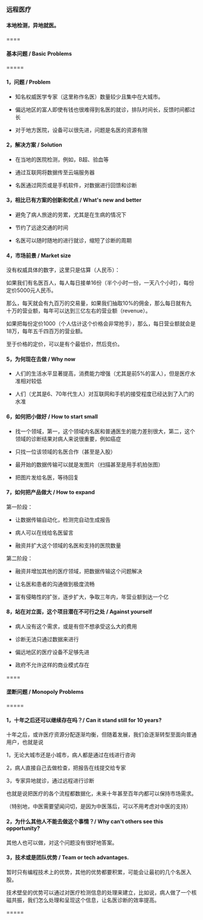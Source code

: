 ### 远程医疗

#### 本地检测，异地就医。

====

#### 基本问题 / Basic Problems

=====

#### 1，问题 / Problem

- 知名权威医学专家（这里称作名医）数量较少且集中在大城市。

- 偏远地区的富人即使有钱也很难得到名医的就诊，排队时间长，反馈时间都过长

- 对于地方医院，设备可以很先进，问题是名医的资源有限

#### 2，解决方案 / Solution

- 在当地的医院检测，例如，B超、验血等

- 通过互联网将数据传至云端服务器

- 名医通过网页或是手机软件，对数据进行回馈和诊断

#### 3，相比已有方案的创新和优点 / What's new and better

- 避免了病人旅途的劳累，尤其是在生病的情况下

- 节约了远途交通的时间

- 名医可以随时随地的进行就诊，缩短了诊断的周期

#### 4，市场前景 / Market size

没有权威具体的数字，这里只是估算（人民币）：

如果我们有名医百人，每人每日接单16份（半个小时一份，一天八个小时），每份定价5000元人民币。

那么，每天就会有九百万的交易量，如果我们抽取10%的佣金，那么每日就有九十万的营业额，每年可以达到三亿左右的营业额（revenue）。

如果把每份定价1000（个人估计这个价格会非常抢手），那么，每日营业额就会是18万，每年五千四百万的营业额。

至于价格的定价，可以是有个最低价，然后竞价。

#### 5，为何现在去做 / Why now

- 人们的生活水平显著提高，消费能力增强（尤其是前5%的富人），但是医疗水准相对较低

- 人们（尤其是6、70年代生人）对互联网和手机的接受程度已经达到了入门的水准

#### 6，如何把小做好 / How to start small

- 找一个领域，第一，这个领域内名医和普通医生的能力差别很大，第二，这个领域的诊断结果对病人来说很重要，例如癌症

- 只找一位该领域的名医合作（甚至是入股）

- 最开始的数据传输可以就是发图片（扫描甚至是用手机拍张图）

- 把图片发给名医，等待回复

#### 7，如何把产品做大 / How to expand

第一阶段：

- 让数据传输自动化，检测完自动生成报告

- 病人可以在线给名医留言

- 融资并扩大这个领域的名医和支持的医院数量

第二阶段：

- 融资并增加其他的医疗领域，把数据传输这个问题解决

- 让名医和患者的沟通做到极度流畅

- 富有侵略性的扩张，逐步扩大，争取三年内，年营业额到达一个亿


#### 8，站在对立面，这个项目潜在不可行之处 / Against yourself

- 病人没有这个需求，或是有但不想承受这么大的费用

- 诊断无法只通过数据来进行

- 偏远地区的医疗设备不足够先进

- 政府不允许这样的商业模式存在

====

#### 垄断问题 / Monopoly Problems

=====

#### 1，十年之后还可以继续存在吗？/ Can it stand still for 10 years?

十年之后，或许医疗资源分配逐渐均衡，但随着发展，我们会逐渐转型至面向普通用户，也就是说

1，无论大城市还是小城市，病人都是通过在线进行咨询

2，病人直接自己去做检查，把报告在线提交给专家

3，专家异地就诊，通过远程进行诊断

也就是说把医疗的各个流程都数据化，未来十年甚至百年内都可以保持市场需求。

（特别地，中医需要望闻问切，是因为中医落后，可以不用考虑对中医的支持）

#### 2，为什么其他人不能去做这个事情？/ Why can't others see this opportunity?

其他人也可以做，对这个问题没有很好地答案。

#### 3，技术或是团队优势 / Team or tech advantages.

暂时只有编程技术上的优势，其他的优势都要积累，可能会让最初的几个名医入股。

技术壁垒的优势可以通过对医疗检测信息的处理来建立，比如说，病人做了一个核磁共振，我们怎么处理和呈现这个信息，让名医诊断的效率提高。

=====
